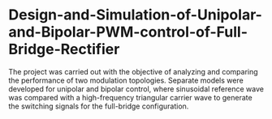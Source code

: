 # Design-and-Simulation-of-Unipolar-and-Bipolar-PWM-control-of-Full-Bridge-Rectifier
The project was carried out with the objective of analyzing and comparing the performance of two modulation topologies. Separate models were developed for unipolar and bipolar control, where sinusoidal reference wave was compared with a high-frequency triangular carrier wave to generate the switching signals for the full-bridge configuration. 
